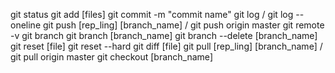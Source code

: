 git status
git add [files]
git commit -m "commit name"
git log / git log --oneline
git push [rep_ling] [branch_name] / git push origin master
git remote -v
git branch
git branch [branch_name]
git branch --delete [branch_name]
git reset [file]
git reset --hard
git diff [file]
git pull [rep_ling] [branch_name] / git pull origin master
git checkout [branch_name]
